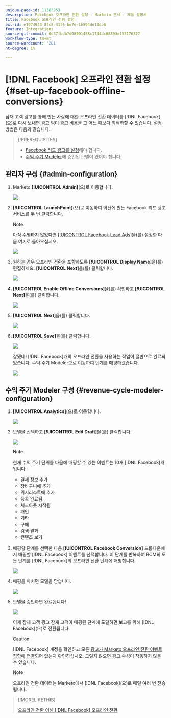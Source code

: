 ```yaml
---
unique-page-id: 11383953
description: Facebook 오프라인 전환 설정 - Marketo 문서 - 제품 설명서
title: Facebook 오프라인 전환 설정
exl-id: e1974943-8fc8-41f6-be7e-1b594de13db6
feature: Integrations
source-git-commit: 0d37fbdb7d08901458c1744dc68893e155176327
workflow-type: tm+mt
source-wordcount: '281'
ht-degree: 1%

---
```


# [!DNL Facebook] 오프라인 전환 설정 {#set-up-facebook-offline-conversions}

잠재 고객 광고를 통해 만든 사람에 대한 오프라인 전환 데이터를 [!DNL Facebook]&#x200B;(으)로 다시 보내면 광고 팀이 광고 비용을 그 어느 때보다 최적화할 수 있습니다. 설정 방법은 다음과 같습니다.

>[!PREREQUISITES]
>
>* [Facebook 리드 광고를 설정](/help/marketo/product-docs/demand-generation/facebook/set-up-facebook-lead-ads.md)해야 합니다.
>* [수익 주기 Modeler](/help/marketo/product-docs/reporting/revenue-cycle-analytics/revenue-cycle-models/understanding-revenue-models.md)에 승인된 모델이 있어야 합니다.

## 관리자 구성 {#admin-configuration}

1. Marketo **[!UICONTROL Admin]**(으)로 이동합니다.

   ![](assets/image2016-11-29-13-3a8-3a45.png)

1. **[!UICONTROL LaunchPoint]**(으)로 이동하여 이전에 만든 Facebook 리드 광고 서비스를 두 번 클릭합니다.

   >[!NOTE]
   >
   >아직 수행하지 않았다면 [[!UICONTROL Facebook Lead Ads]](/help/marketo/product-docs/demand-generation/facebook/set-up-facebook-lead-ads.md)을(를) 설정한 다음 여기로 돌아오십시오.

   ![](assets/image2016-11-29-13-3a10-3a43.png)

1. 원하는 경우 오프라인 전환을 포함하도록 **[!UICONTROL Display Name]**&#x200B;을(를) 편집하세요. **[!UICONTROL Next]**&#x200B;을(를) 클릭합니다.

   ![](assets/image2016-11-29-13-3a12-3a19.png)

1. **[!UICONTROL Enable Offline Conversions]**&#x200B;을(를) 확인하고 **[!UICONTROL Next]**&#x200B;을(를) 클릭합니다.

   ![](assets/image2016-11-29-13-3a13-3a32.png)

1. **[!UICONTROL Next]**&#x200B;을(를) 클릭합니다.

   ![](assets/image2016-11-29-13-3a14-3a17.png)

1. **[!UICONTROL Save]**&#x200B;을(를) 클릭합니다.

   ![](assets/image2016-11-29-13-3a14-3a52.png)

   잘됐네! [!DNL Facebook]개의 오프라인 전환을 사용하는 작업이 절반으로 완료되었습니다. 수익 주기 Modeler으로 이동하여 단계를 매핑하겠습니다.

   ![](assets/image2016-11-29-13-3a16-3a55.png)

## 수익 주기 Modeler 구성 {#revenue-cycle-modeler-configuration}

1. **[!UICONTROL Analytics]**(으)로 이동합니다.

   ![](assets/image2016-11-29-13-3a29-3a23.png)

1. 모델을 선택하고 **[!UICONTROL Edit Draft]**&#x200B;을(를) 클릭합니다.

   ![](assets/image2016-11-29-13-3a31-3a6.png)

   >[!NOTE]
   >
   >현재 수익 주기 단계를 다음에 매핑할 수 있는 이벤트는 10개 [!DNL Facebook]개입니다.
   >
   >* 결제 정보 추가
   >* 장바구니에 추가
   >* 위시리스트에 추가
   >* 등록 완료됨
   >* 체크아웃 시작됨
   >* 개인
   >* 기타
   >* 구매
   >* 검색 결과
   >* 컨텐츠 보기

1. 매핑할 단계를 선택한 다음 **[!UICONTROL Facebook Conversion]** 드롭다운에서 매핑할 [!DNL Facebook] 이벤트를 선택합니다. 이 단계를 반복하여 RCM의 모든 단계를 [!DNL Facebook]의 오프라인 전환 단계에 매핑합니다.

   ![](assets/1-1.png)

1. 매핑을 마치면 모델을 닫습니다.

   ![](assets/2.png)

1. 모델을 승인하면 완료됩니다!

   ![](assets/image2016-11-29-15-3a6-3a30.png)

   이제 잠재 고객 광고 잠재 고객이 매핑된 단계에 도달하면 보고를 위해 [!DNL Facebook]&#x200B;(으)로 전환됩니다.

   >[!CAUTION]
   >
   >[!DNL Facebook] 계정을 확인하고 모든 [광고가 Marketo 오프라인 전환 이벤트 집합에 연결](https://www.facebook.com/business/url/?href=%2Fbusiness%2Fhelp%2Fwww%2F1776828022605281&cmsid&creative=link&creative_detail=advertiser-help-center&create_type&destination_cms_id&orig_http_referrer)되어 있는지 확인하십시오. 그렇지 않으면 광고 속성이 작동하지 않을 수 있습니다.

   >[!NOTE]
   >
   >오프라인 전환 데이터는 Marketo에서 [!DNL Facebook]&#x200B;(으)로 매일 여러 번 전송됩니다.

>[!MORELIKETHIS]
>
>[오프라인 전환 이해 [!DNL Facebook] 오프라인 전환](/help/marketo/product-docs/demand-generation/facebook/understanding-facebook-offline-conversions.md)
